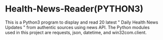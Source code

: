 # Health-News-Reader(PYTHON3)
This is a Python3 program to display and read 20 latest " Daily Health News Updates " from authentic sources using news API.
The Python modules used in this project are requests, json, datetime, and win32com.client.

